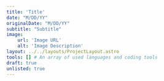 ```yaml
---
title: 'Title'
date: "M/DD/YY"
originalDate: "M/DD/YY"
subtitle: "Subtitle"
image:
    url: 'Image URL'
    alt: 'Image Description'
layout: ../../layouts/ProjectLayout.astro
tools: [] # An array of used languages and coding tools
draft: true
unlisted: true
---
```

